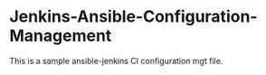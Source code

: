# Jenkins-Ansible-Configuration-Management

This is a sample ansible-jenkins CI configuration mgt file.
